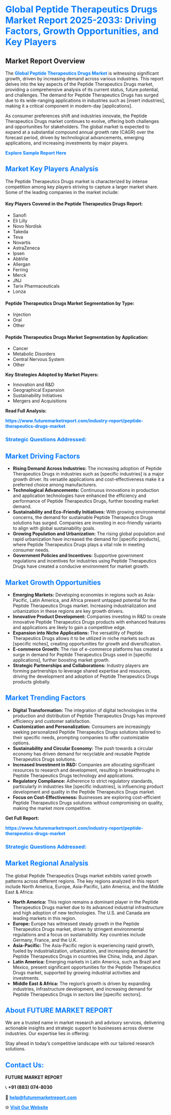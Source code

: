 <h1 style="color: #007BFF;">Global Peptide Therapeutics Drugs Market Report 2025-2033: Driving Factors, Growth Opportunities, and Key Players</h1>

<section id="overview">
<h2>Market Report Overview</h2>
<p>The <a href="https://www.futuremarketreport.com/industry-report/peptide-therapeutics-drugs-market" style="color: #007BFF; text-decoration: none;"><strong>Global Peptide Therapeutics Drugs Market</strong></a> is witnessing significant growth, driven by increasing demand across various industries. This report delves into the key aspects of the Peptide Therapeutics Drugs market, providing a comprehensive analysis of its current status, future potential, and challenges. The demand for Peptide Therapeutics Drugs has surged due to its wide-ranging applications in industries such as [insert industries], making it a critical component in modern-day [applications].</p>
<p>As consumer preferences shift and industries innovate, the Peptide Therapeutics Drugs market continues to evolve, offering both challenges and opportunities for stakeholders. The global market is expected to expand at a substantial compound annual growth rate (CAGR) over the forecast period, driven by technological advancements, emerging applications, and increasing investments by major players.</p>
</section>

<section id="overview">
<p><a href="https://www.futuremarketreport.com/request-sample/reportId=51940" style="color: #007BFF; text-decoration: none;"><strong>Explore Sample Report Here</strong></a></p>
</section>

<section id="key-players">
<h2 style="color: #007BFF;">Market Key Players Analysis</h2>
<p>The Peptide Therapeutics Drugs market is characterized by intense competition among key players striving to capture a larger market share. Some of the leading companies in the market include:</p>
<h4>Key Players Covered in the Peptide Therapeutics Drugs Report:</h4>
<ul><li>Sanofi</li><li>Eli Lilly</li><li>Novo Nordisk</li><li>Takeda</li><li>Teva</li><li>Novartis</li><li>AstraZeneca</li><li>Ipsen</li><li>AbbVie</li><li>Allergan</li><li>Ferring</li><li>Merck</li><li>JNJ</li><li>Tarix Pharmaceuticals</li><li>Lonza</li></ul>
<h4>Peptide Therapeutics Drugs Market Segmentation by Type:</h4>
<ul><li>Injection</li><li>Oral</li><li>Other</li></ul>

<h4>Peptide Therapeutics Drugs Market Segmentation by Application:</h4>
<ul><li>Cancer</li><li>Metabolic Disorders</li><li>Central Nervous System</li><li>Other</li></ul>
<p><strong>Key Strategies Adopted by Market Players:</strong></p>
<ul>
<li>Innovation and R&D</li>
<li>Geographical Expansion</li>
<li>Sustainability Initiatives</li>
<li>Mergers and Acquisitions</li>
</ul>
</section>

<section>
<p><strong>Read Full Analysis: </strong></p><a href="https://www.futuremarketreport.com/industry-report/peptide-therapeutics-drugs-market" style="color: #007BFF; text-decoration: none;"><strong>https://www.futuremarketreport.com/industry-report/peptide-therapeutics-drugs-market</strong></a>
<h3 style="color: #007BFF;">Strategic Questions Addressed:</h3>
</section>

<section id="driving-factors">
<h2 style="color: #007BFF;">Market Driving Factors</h2>
<ul>
<li><strong>Rising Demand Across Industries:</strong> The increasing adoption of Peptide Therapeutics Drugs in industries such as [specific industries] is a major growth driver. Its versatile applications and cost-effectiveness make it a preferred choice among manufacturers.</li>
<li><strong>Technological Advancements:</strong> Continuous innovations in production and application technologies have enhanced the efficiency and performance of Peptide Therapeutics Drugs, further boosting market demand.</li>
<li><strong>Sustainability and Eco-Friendly Initiatives:</strong> With growing environmental concerns, the demand for sustainable Peptide Therapeutics Drugs solutions has surged. Companies are investing in eco-friendly variants to align with global sustainability goals.</li>
<li><strong>Growing Population and Urbanization:</strong> The rising global population and rapid urbanization have increased the demand for [specific products], where Peptide Therapeutics Drugs plays a vital role in meeting consumer needs.</li>
<li><strong>Government Policies and Incentives:</strong> Supportive government regulations and incentives for industries using Peptide Therapeutics Drugs have created a conducive environment for market growth.</li>
</ul>
</section>

<section id="growth-opportunities">
<h2 style="color: #007BFF;">Market Growth Opportunities</h2>
<ul>
<li><strong>Emerging Markets:</strong> Developing economies in regions such as Asia-Pacific, Latin America, and Africa present untapped potential for the Peptide Therapeutics Drugs market. Increasing industrialization and urbanization in these regions are key growth drivers.</li>
<li><strong>Innovative Product Development:</strong> Companies investing in R&D to create innovative Peptide Therapeutics Drugs products with enhanced features and applications are likely to gain a competitive edge.</li>
<li><strong>Expansion into Niche Applications:</strong> The versatility of Peptide Therapeutics Drugs allows it to be utilized in niche markets such as [specific niches], creating opportunities for growth and diversification.</li>
<li><strong>E-commerce Growth:</strong> The rise of e-commerce platforms has created a surge in demand for Peptide Therapeutics Drugs used in [specific applications], further boosting market growth.</li>
<li><strong>Strategic Partnerships and Collaborations:</strong> Industry players are forming partnerships to leverage shared expertise and resources, driving the development and adoption of Peptide Therapeutics Drugs products globally.</li>
</ul>
</section>

<section id="trending-factors">
<h2 style="color: #007BFF;">Market Trending Factors</h2>
<ul>
<li><strong>Digital Transformation:</strong> The integration of digital technologies in the production and distribution of Peptide Therapeutics Drugs has improved efficiency and customer satisfaction.</li>
<li><strong>Customization and Personalization:</strong> Consumers are increasingly seeking personalized Peptide Therapeutics Drugs solutions tailored to their specific needs, prompting companies to offer customizable options.</li>
<li><strong>Sustainability and Circular Economy:</strong> The push towards a circular economy has driven demand for recyclable and reusable Peptide Therapeutics Drugs solutions.</li>
<li><strong>Increased Investment in R&D:</strong> Companies are allocating significant resources to research and development, resulting in breakthroughs in Peptide Therapeutics Drugs technology and applications.</li>
<li><strong>Regulatory Compliance:</strong> Adherence to strict regulatory standards, particularly in industries like [specific industries], is influencing product development and quality in the Peptide Therapeutics Drugs market.</li>
<li><strong>Focus on Cost-Effectiveness:</strong> Businesses are exploring cost-efficient Peptide Therapeutics Drugs solutions without compromising on quality, making the market more competitive.</li>
</ul>
</section>

<section>
<p><strong>Get Full Report: </strong></p><a href="https://www.futuremarketreport.com/industry-report/peptide-therapeutics-drugs-market" style="color: #007BFF; text-decoration: none;"><strong>https://www.futuremarketreport.com/industry-report/peptide-therapeutics-drugs-market</strong></a>
<h3 style="color: #007BFF;">Strategic Questions Addressed:</h3>
</section>


<section id="regional-analysis">
<h2 style="color: #007BFF;">Market Regional Analysis</h2>
<p>The global Peptide Therapeutics Drugs market exhibits varied growth patterns across different regions. The key regions analyzed in this report include North America, Europe, Asia-Pacific, Latin America, and the Middle East & Africa:</p>
<ul>
<li><strong>North America:</strong> This region remains a dominant player in the Peptide Therapeutics Drugs market due to its advanced industrial infrastructure and high adoption of new technologies. The U.S. and Canada are leading markets in this region.</li>
<li><strong>Europe:</strong> Europe has witnessed steady growth in the Peptide Therapeutics Drugs market, driven by stringent environmental regulations and a focus on sustainability. Key countries include Germany, France, and the U.K.</li>
<li><strong>Asia-Pacific:</strong> The Asia-Pacific region is experiencing rapid growth, fueled by industrialization, urbanization, and increasing demand for Peptide Therapeutics Drugs in countries like China, India, and Japan.</li>
<li><strong>Latin America:</strong> Emerging markets in Latin America, such as Brazil and Mexico, present significant opportunities for the Peptide Therapeutics Drugs market, supported by growing industrial activities and investments.</li>
<li><strong>Middle East & Africa:</strong> The region’s growth is driven by expanding industries, infrastructure development, and increasing demand for Peptide Therapeutics Drugs in sectors like [specific sectors].</li>
</ul>
</section>

<footer>
<h2 style="color: #007BFF;">About FUTURE MARKET REPORT</h2>
<p>We are a trusted name in market research and advisory services, delivering actionable insights and strategic support to businesses across diverse industries. Our expertise lies in offering:</p>

<p>Stay ahead in today’s competitive landscape with our tailored research solutions.</p>

<h2 style="color: #007BFF;">Contact Us:</h2>
<p><strong>FUTURE MARKET REPORT</strong></p>
<p>📞 <strong>+91 (883) 074-8030</strong></p>
<p>📧 <strong><a href="mailto:help@futuremarketreport.com" style="color: #007BFF;">help@futuremarketreport.com</a></strong></p>
<p>🌐 <strong><a href="https://www.futuremarketreport.com/" style="color: #007BFF;">Visit Our Website</a></strong></p>
</footer>